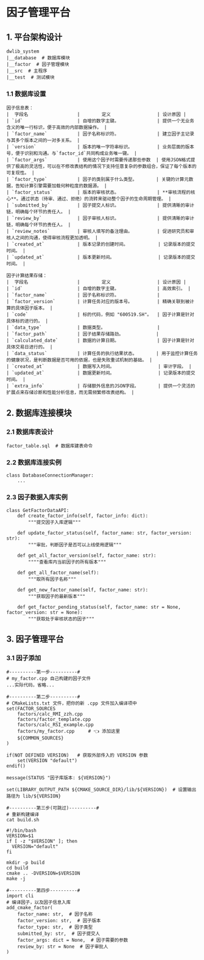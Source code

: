 # 因子管理平台

## 1. 平台架构设计
    dwlib_system
    |__database  # 数据库模块
    |__factor  # 因子管理模块
    |__src  # 主程序
    |__test  # 测试模块

### 1.1 数据库设置
    因子信息表：
    |  字段名                  |        定义                 | 设计原因 |
    | `id`                    | 自增的数字主键。              | 提供一个无业务含义的唯一行标识，便于高效的内部数据操作。 |
    | `factor_name`           | 因子名称标识符。              | 建立因子主记录与其多个版本之间的一对多关系。 |
    | `version`               | 版本的唯一字符串标识。         | 业务层面的版本号，便于识别和沟通。与`factor_id`共同构成业务唯一键。 |
    | `factor_args`           | 使用这个因子时需要传递那些参数  | 使用JSON格式提供了极高的灵活性，可以在不修改表结构的情况下支持任意复杂的参数组合，保证了每个版本的可复现性。 |
    | `factor_type`           | 因子的类别属于什么类型。       | 关键的计算元数据，告知计算引擎需要加载何种粒度的数据源。 |
    | `factor_status`         | 版本的审核状态。              | **审核流程的核心**。通过状态（待审、通过、拒绝）的流转来驱动整个因子的生命周期管理。 |
    | `submitted_by`          | 因子提交人标识。              | 提供清晰的审计链，明确每个环节的责任人。 |
    | `review_by`             | 因子审核人标识。              | 提供清晰的审计链，明确每个环节的责任人。 |
    | `review_notes`          | 审核人填写的备注理由。         | 促进研究员和审核人之间的沟通，使得审核流程更加透明。 |
    | `created_at`            | 版本记录的创建时间。           | 记录版本的提交时间。 |
    | `updated_at`            | 版本更新时间。                | 记录版本的提交时间。 |
    
    因子计算结果存储：
    |  字段名                  |        定义                 | 设计原因 |
    | `id`                    | 自增的数字主键。              | 高效索引。 |
    | `factor_name`           | 因子名称标识符。              |
    | `factor_version`        | 计算任务对应的版本号。         | 精确关联到被计算的具体因子版本。 |
    | `code`                  | 标的代码，例如 "600519.SH"。  | 因子计算是针对具体标的进行的。 |
    | `data_type`             | 数据类型。                   |
    | `factor_path`           | 因子结果存储路劲。            |
    | `calculated_date`       | 数据的计算日期。              | 因子计算是针对具体交易日进行的。 |
    | `data_status`           | 计算任务的执行结果状态。       | 用于监控计算任务的健康状况，是判断数据是否可用的依据，也是失败重试机制的基础。 |
    | `created_at`            | 数据写入时间。                | 审计字段。 |
    | `updated_at`            | 数据更新时间。                | 记录版本的提交时间。 |
    | `extra_info`            | 存储额外信息的JSON字段。       | 提供一个灵活的扩展点来存储诊断和性能分析信息，而无需频繁修改表结构。 |
        

## 2. 数据库连接模块

### 2.1 数据库表设计
    factor_table.sql  # 数据库建表命令

### 2.2 数据库连接实例
    class DatabaseConnectionManager:
        ...

### 2.3 因子数据入库实例
    class GetFactorDataAPI:
        def create_factor_info(self, factor_info: dict):
            """提交因子入库逻辑"""

        def update_factor_status(self, factor_name: str, factor_version: str):
            """审批，判断因子是否可以上线使用逻辑"""

        def get_all_factor_version(self, factor_name: str):
            """"查看库内当前因子的所有版本"""
        
        def get_all_factor_name(self):
            """取所有因子名称"""

        def get_new_factor_name(self, factor_name: str):
            """获取因子的最新版本"""

        def get_factor_pending_status(self, factor_name: str = None, factor_version: str = None):
            """获取处于审核状态的因子"""


## 3. 因子管理平台

### 3.1 因子添加
    #----------第一步----------#
    # my_factor.cpp 自己构建的因子文件
    ...实际代码，省略...

    #----------第二步----------#
    # CMakeLists.txt 文件，把你的新 .cpp 文件加入编译项中
    set(FACTOR_SOURCES
        factors/calc_RMI_zzh.cpp
        factors/factor_template.cpp
        factors/calc_RSI_example.cpp
        factors/my_factor.cpp     # 👈 添加这里
        ${COMMON_SOURCES}
    )
    
    if(NOT DEFINED VERSION)   # 获取外部传入的 VERSION 参数
        set(VERSION "default")
    endif()
    
    message(STATUS "因子库版本: ${VERSION}")

    set(LIBRARY_OUTPUT_PATH ${CMAKE_SOURCE_DIR}/lib/${VERSION})  # 设置输出路径为 lib/${VERSION}

    #----------第三步(可跳过)----------#
    # 重新构建编译
    cat build.sh

    #!/bin/bash
    VERSION=$1
    if [ -z "$VERSION" ]; then
      VERSION="default"
    fi
    
    mkdir -p build
    cd build
    cmake .. -DVERSION=$VERSION
    make -j
    
    #----------第四步----------#
    import cli
    # 编译因子，以及因子信息入库
    add_cmake_factor(
        factor_name: str,  # 因子名称
        factor_version: str,  # 因子版本
        factor_type: str,  # 因子类型
        submitted_by: str,  # 因子提交人
        factor_args: dict = None,  # 因子需要的参数
        review_by: str = None  # 因子审批人
    )
    